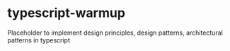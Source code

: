 # typescript-warmup

Placeholder to implement design principles, design patterns, architectural patterns in typescript
